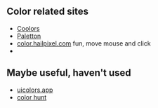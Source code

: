 ## Color related sites
    
- [Coolors](http://coolors.co/)
- [Paletton](https://paletton.com/#uid=7530H0k6JkVafhF6tja64ht5tg2)
- [color.hailpixel.com](https://color.hailpixel.com/#71A2D0) fun, move mouse and click
- 
## Maybe useful, haven't used 

- [uicolors.app](https://uicolors.app/generate/cd2777)
- [color hunt](https://www.colorhunt.co/)